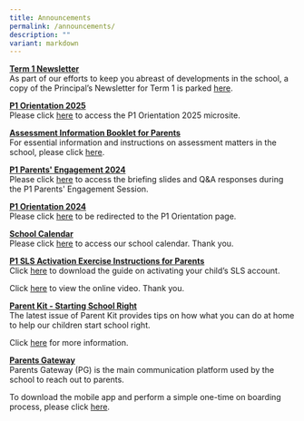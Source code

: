 ```yaml
---
title: Announcements
permalink: /announcements/
description: ""
variant: markdown
---
```

<p><strong><u>Term 1 Newsletter</u></strong> 
<br>As part of our efforts to keep you abreast of developments in the school,
a copy of the Principal’s Newsletter for Term 1 is parked <a href="/files/Forms/2025/BGPS_001_Term_1_Letter_2025_Final_Version.pdf" rel="noopener noreferrer nofollow" target="_blank">here</a>.</p>
<p><strong><u>P1 Orientation 2025</u></strong> 
<br>Please click <a href="https://sites.google.com/moe.edu.sg/bedokgreenprimary" rel="noopener noreferrer nofollow" target="_blank">here</a> to
access the P1 Orientation 2025 microsite.</p>
<p><strong><u>Assessment Information Booklet for Parents</u></strong> 
<br>For essential information and instructions on assessment matters in the
school, please click <a href="/files/Assessment_Information_Booklet_2025_Final2.pdf" rel="noopener noreferrer nofollow" target="_blank">here</a>.</p>
<p><strong><u>P1 Parents' Engagement 2024</u></strong> 
<br>Please click <a href="https://www.bedokgreenpri.moe.edu.sg/partners/home-school-partnership/parents-engagement-2024/" rel="noopener noreferrer nofollow" target="_blank">here</a> to
access the briefing slides and Q&amp;A responses during the P1 Parents'
Engagement Session.</p>
<p><strong><u>P1 Orientation 2024</u></strong> 
<br>Please click <a href="https://go.gov.sg/bgpsp12024" rel="noopener noreferrer nofollow" target="_blank">here</a> to
be redirected to the P1 Orientation page.</p>
<p><strong><u>School Calendar</u></strong> 
<br>Please click <a href="https://www.bedokgreenpri.moe.edu.sg/schoolcalendar/" rel="noopener noreferrer nofollow" target="_blank">here</a> to
access our school calendar.&nbsp;Thank you.</p>
<p><strong><u>P1 SLS Activation Exercise Instructions for Parents</u></strong> 
<br>Click <a href="/partners/home-school-partnership/student-learning-space-sls-activation" rel="noopener noreferrer nofollow" target="_blank">here</a> to
download the guide on activating your child’s SLS account.&nbsp;</p>
<p>Click&nbsp;<a href="https://youtu.be/YTLJBmTqdYM" rel="noopener noreferrer nofollow" target="_blank">here</a>&nbsp;to
view the online video.&nbsp;Thank you.</p>
<p><strong><u>Parent Kit - Starting School Right</u></strong> 
<br>The latest issue of Parent Kit provides tips on how what you can do at
home to help our children start school right.</p>
<p>Click <a href="/files/Parent%20Kit%20-%20Starting%20School%20Right%20Jan%202020.pdf" rel="noopener noreferrer nofollow" target="_blank">here</a>&nbsp;for
more information.</p>
<p><strong><u>Parents Gateway</u></strong> 
<br>Parents Gateway (PG) is the main communication platform used by the school
to reach out to parents.</p>
<p>To download&nbsp;the mobile app&nbsp;and perform a simple one-time on
boarding process, please click <a href="/partners/home-school-partnership/parent-resource-kit" rel="noopener noreferrer nofollow" target="_blank">here</a>.</p>